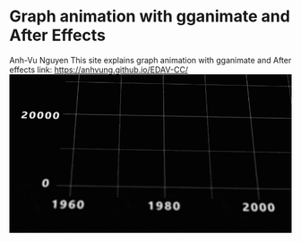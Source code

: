 # Graph animation with gganimate and After Effects

Anh-Vu Nguyen
This site explains graph animation with gganimate and After effects
link: https://anhvung.github.io/EDAV-CC/
![animation photo](resources/graph_animation/final.gif)
